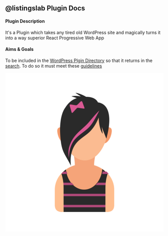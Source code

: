 ## @listingslab Plugin Docs

#### Plugin Description

It's a Plugin which takes any tired old WordPress site and magically turns it into a way superior React Progressive Web App 

#### Aims & Goals 

To be included in the [WordPress Plgin Directory](./md/030_wp_plugin_directory.md) so that it returns in the [search](https://wordpress.org/plugins/search/listingslab/). To do so it must meet these [guidelines](./md/020_wp_plugin_guidelines.md)

![Logo](./media/svg/avatars/chix.svg)  